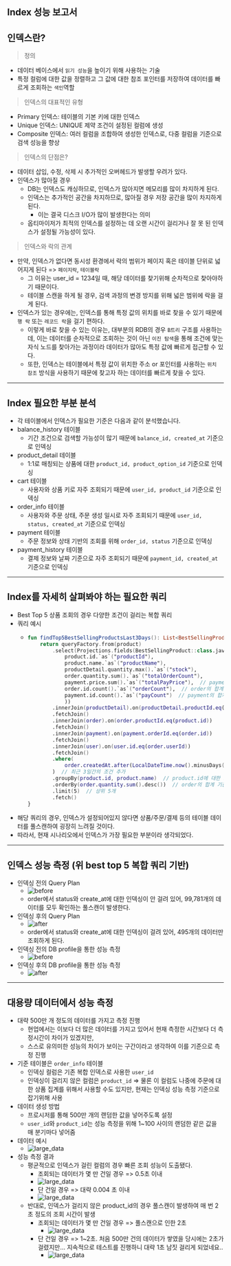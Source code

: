## Index 성능 보고서

## 인덱스란?
> 정의 
- 데이터 베이스에서 `읽기 성능`을 높이기 위해 사용하는 기술
- 특정 컬럼에 대한 값을 정렬하고 그 값에 대한 참조 포인터를 저장하여 데이터를 빠르게 조회하는 `색인`역할

> 인덱스의 대표적인 유형
- Primary 인덱스: 테이블의 기본 키에 대한 인덱스
- Unique 인덱스: UNIQUE 제약 조건이 설정된 컬럼에 생성
- Composite 인덱스: 여러 컬럼을 조합하여 생성한 인덱스로, 다중 컬럼을 기준으로 검색 성능을 향상

> 인덱스의 단점은?
- 데이터 삽입, 수정, 삭제 시 추가적인 오버헤드가 발생할 우려가 있다.
- 인덱스가 많아질 경우
  - DB는 인덱스도 캐싱하므로, 인덱스가 많아지면 메모리를 많이 차지하게 된다.
  - 인덱스는 추가적인 공간을 차지하므로, 많아질 경우 저장 공간을 많이 차지하게 된다.
    - 이는 결국 디스크 I/O가 많이 발생한다는 의미
  - 옵티마이저가 최적의 인덱스를 설정하는 데 오랜 시간이 걸리거나 잘 못 된 인덱스가 설정될 가능성이 있다.

> 인덱스와 락의 관계
- 만약, 인덱스가 없다면 동시성 환경에서 락의 범위가 페이지 혹은 테이블 단위로 넓어지게 된다 => `페이지락`, `테이블락`
  - 그 이유는 user_id = 1234일 때, 해당 데이터를 찾기위해 순차적으로 찾아야하기 때문이다.
  - 테이블 스캔을 하게 될 경우, 검색 과정의 변경 방지를 위해 넓은 범위에 락을 걸게 된다.
- 인덱스가 있는 경우에는, 인덱스를 통해 특정 값의 위치를 바로 찾을 수 있기 때문에 `행 락` 또는 `레코드 락`을 걸기 편하다.
  - 이렇게 바로 찾을 수 있는 이유는, 대부분의 RDB의 경우 `B트리` 구조를 사용하는데, 이는 데이터를 순차적으로 조회하는 것이 아닌 `이진 탐색`을 통해
  조건에 맞는 자식 노드를 찾아가는 과정이라 데이터가 많아도 특정 값에 빠르게 접근할 수 있다. 
  - 또한, 인덱스는 테이블에서 특정 값이 위치한 주소 or 포인터를 사용하는 `위치 참조` 방식을 사용하기 때문에 찾고자 하는 데이터를 빠르게 찾을 수 있다.

---

## Index 필요한 부분 분석
- 각 테이블에서 인덱스가 필요한 기준은 다음과 같이 분석했습니다.
- balance_history 테이블
  - 기간 조건으로 검색할 가능성이 많기 때문에 `balance_id, created_at` 기준으로 인덱싱
- product_detail 테이블
  - 1:1로 매칭되는 상품에 대한 `product_id, product_option_id` 기준으로 인덱싱
- cart 테이블
  - 사용자와 상품 키로 자주 조회되기 때문에 `user_id, product_id` 기준으로 인덱싱
- order_info 테이블
  - 사용자와 주문 상태, 주문 생성 일시로 자주 조회되기 때문에 `user_id, status, created_at` 기준으로 인덱싱
- payment 테이블
  - 주문 정보와 상태 기반의 조회를 위해 `order_id, status` 기준으로 인덱싱
- payment_history 테이블
  - 결제 정보와 날짜 기준으로 자주 조회되기 때문에 `payment_id, created_at` 기준으로 인덱싱
---
## Index를 자세히 살펴봐야 하는 필요한 쿼리
- Best Top 5 상품 조회의 경우 다양한 조건이 걸리는 복합 쿼리
- 쿼리 예시
  - ```kotlin
    fun findTop5BestSellingProductsLast3Days(): List<BestSellingProduct> {
        return queryFactory.from(product)
            .select(Projections.fields(BestSellingProduct::class.java,
                product.id.`as`("productId"),
                product.name.`as`("productName"),
                productDetail.quantity.max().`as`("stock"),
                order.quantity.sum().`as`("totalOrderCount"),
                payment.price.sum().`as`("totalPayPrice"),  // payment.price의 합계
                order.id.count().`as`("orderCount"),  // order의 합계
                payment.id.count().`as`("payCount")  // payment의 합계
                ))
            .innerJoin(productDetail).on(productDetail.productId.eq(product.id))
            .fetchJoin()
            .innerJoin(order).on(order.productId.eq(product.id))
            .fetchJoin()
            .innerJoin(payment).on(payment.orderId.eq(order.id))
            .fetchJoin()
            .innerJoin(user).on(user.id.eq(order.userId))
            .fetchJoin()
            .where(
                order.createdAt.after(LocalDateTime.now().minusDays(3))
            )  // 최근 3일간의 조건 추가
            .groupBy(product.id, product.name)  // product.id에 대한 그룹화
            .orderBy(order.quantity.sum().desc())  // order의 합계 기준으로 정렬
            .limit(5)  // 상위 5개
            .fetch()
    }
- 해당 쿼리의 경우, 인덱스가 설정되어있지 않다면 상품/주문/결제 등의 테이블 데이터를 풀스캔하여 굉장히 느려질 것이다.
- 따라서, 현재 시나리오에서 인덱스가 가장 필요한 부분이라 생각되었다.
---
## 인덱스 성능 측정 (위 best top 5 복합 쿼리 기반)
- 인덱싱 전의 Query Plan
  - ![before](/docs/index/best_query_before_index.png)
  - order에서 status와 create_at에 대한 인덱싱이 안 걸려 있어, 99,781개의 데이터를 모두 확인하는 풀스캔이 발생한다.
- 인덱싱 후의 Query Plan
  - ![after](/docs/index/best_query_after_index.png)
  - order에서 status와 create_at에 대한 인덱싱이 걸려 있어, 495개의 데이터만 조회하게 된다.
- 인덱싱 전의 DB profile을 통한 성능 측정
  - ![before](/docs/index/order_profiles_before_index.png)
- 인덱싱 후의 DB profile을 통한 성능 측정
  - ![after](/docs/index/order_profiles_after_index.png)

---

## 대용량 데이터에서 성능 측정
- 대략 500만 개 정도의 데이터를 가지고 측정 진행
  - 현업에서는 이보다 더 많은 데이터를 가지고 있어서 현재 측정한 시간보다 더 측정시간이 차이가 있겠지만,
  - 스스로 유의미한 성능의 차이가 보이는 구간이라고 생각하여 이를 기준으로 측정 진행
- 기준 테이블은 `order_info` 테이블
  - 인덱싱 컬럼은 기존 복합 인덱스로 사용한 `user_id`
  - 인덱싱이 걸리지 않은 컬럼은 `product_id` => 물론 이 컬럼도 나중에 주문에 대한 상품 집계를 위해서 사용할 수도 있지만, 현재는 인덱싱 성능 측정 기준으로 잡기위해 사용
- 데이터 생성 방법
  - 프로시저를 통해 500만 개의 랜덤한 값을 넣어주도록 설정
  - `user_id`와 `product_id`는 성능 측정을 위해 1~100 사이의 랜덤한 같은 값을 매 분기마다 넣어줌
- 데이터 예시
  - ![large_data](/docs/index/large_data_sample_file.png)
- 성능 측정 결과
  - 평균적으로 인덱스가 걸린 컬럼의 경우 빠른 조회 성능이 도출됐다.
    - 조회되는 데이터가 몇 만 건일 경우 => 0.5초 이내
    - ![large_data](/docs/index/order_query_after_index.png)
    - 단 건일 경우 => 대략 0.004 초 이내
    - ![large_data](/docs/index/order_query_after_index_one.png)
  - 반대로, 인덱스가 걸리지 않은 product_id의 경우 풀스캔이 발생하여 매 번 2초 정도의 조회 시간이 발생
    - 조회되는 데이터가 몇 만 건일 경우 => 풀스캔으로 인한 2초
      - ![large_data](/docs/index/order_query_before_index.png)
    - 단 건일 경우 => 1~2초. 처음 500만 건의 데이터가 쌓였을 당시에는 2초가 걸렸지만... 지속적으로 테스트를 진행하니 대략 1초 남짓 걸리게 되었네요..
      - ![large_data](/docs/index/order_query_before_index_one.png)
  

